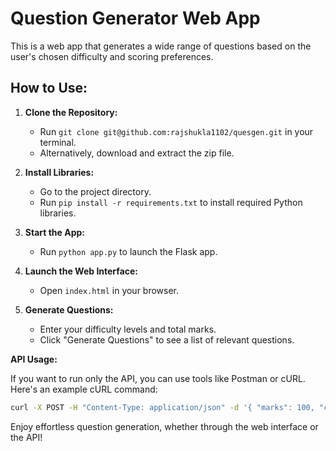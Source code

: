 # Question Generator Web App

This is a web app that generates a wide range of questions based on the user's chosen difficulty and scoring preferences.

## How to Use:

1. **Clone the Repository:**
   - Run `git clone git@github.com:rajshukla1102/quesgen.git` in your terminal.
   - Alternatively, download and extract the zip file.

2. **Install Libraries:**
   - Go to the project directory.
   - Run `pip install -r requirements.txt` to install required Python libraries.

3. **Start the App:**
   - Run `python app.py` to launch the Flask app.

4. **Launch the Web Interface:**
   - Open `index.html` in your browser.

5. **Generate Questions:**
   - Enter your difficulty levels and total marks.
   - Click "Generate Questions" to see a list of relevant questions.

**API Usage:**

If you want to run only the API, you can use tools like Postman or cURL. Here's an example cURL command:

```bash
curl -X POST -H "Content-Type: application/json" -d '{ "marks": 100, "category": { "Easy": 30, "Medium": 50, "Hard": 20 } }' http://localhost:5000/ques
```

Enjoy effortless question generation, whether through the web interface or the API!

